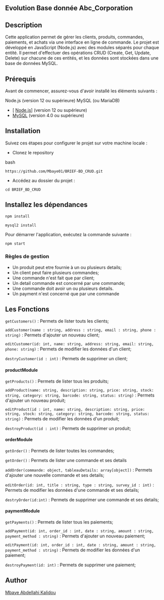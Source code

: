 ## Evolution Base donnée Abc_Corporation

## Description

Cette application permet de gérer les clients, produits, commandes, paiements, et achats via une interface en ligne de commande. Le projet est développé en JavaScript (Node.js) avec des modules séparés pour chaque entité. Il permet d'effectuer des opérations CRUD (Create, Get, Update, Delete) sur chacune de ces entités, et les données sont stockées dans une base de données MySQL.

## Prérequis

Avant de commencer, assurez-vous d'avoir installé les éléments suivants :

Node.js (version 12 ou supérieure)
MySQL (ou MariaDB)

- [ [Node.js](https://nodejs.org/fr)] (version 12 ou supérieure)
- [ MySQL](https://www.mysql.com/)
  (version 4.0 ou supérieure)

## Installation

Suivez ces étapes pour configurer le projet sur votre machine locale :

- Clonez le repository

bash

```
https://github.com/Mbaye01/BRIEF-BD_CRUD.git
```

- Accédez au dossier du projet :

```
cd BRIEF_BD_CRUD
```

## Installez les dépendances

```bash
npm install
```

```bash
mysql2 install
```

Pour démarrer l'application, exécutez la commande suivante :

```bash
npm start
```

### Règles de gestion

- Un produit peut etre fournie à un ou plusieurs details;
- Un client peut faire plusieurs commandes;
- Une commande n'est fait que par client;
- Un detail commande est concerné par une commande;
- Une commande doit avoir un ou plusieurs details.
- Un payment n'est concerné que par une commande

## Les Fonctions

`getCustomers()` : Permets de lister touts les clients;

`addCustomer(name : string, address : string, email : string, phone : string)` : Permets d'ajouter un nouveau client;

`editCustomer(id: int, name: string, address: string, email: string, phone: string)` : Permets de modifier les données d'un client;

`destryCustomer(id : int)` : Permets de supprimer un client;

#### productModule

`getProducts()` : Permets de lister tous les produits;

`addProduct(name: string, description: string, price: string, stock: string, category: string, barcode: string, status: string)` : Permets d'ajouter un nouveau produit;

`editProduct(id : int, name: string, description: string, price: string, stock: string, category: string, barcode: string, status: string)` : Permets de modifier les données d'un produit;

`destroyProduct(id : int)` : Permets de supprimer un produit;

#### orderModule

`getOrder()` : Permets de lister toutes les commandes;

`getOrder()` : Permets de lister une commande et ses details

`addOrder(commande: object, tableauDetails: array[object])` : Permets d'ajouter une nouvelle commande et ses details;

`editOrder(id: int, title : string, type : string, survey_id : int)` : Permets de modifier les données d'une commande et ses details;

`destryOrder(id:int)` : Permets de supprimer une commande et ses details;

#### paymentModule

`getPayments()` : Permets de lister tous les paiements;

`addPayment(id: int, order_id : int, date : string, amount : string, payment_method : string)` : Permets d'ajouter un nouveau paiement;

`editPayment(id: int, order_id : int, date : string, amount : string, payment_method : string)` : Permets de modifier les données d'un paiement;

`destroyPayment(id: int)` : Permets de supprimer une paiement;

## Author

[Mbaye Abdellahi Kalidou](https://github.com/Mbaye01/Abc-Corporation-V2.git)
